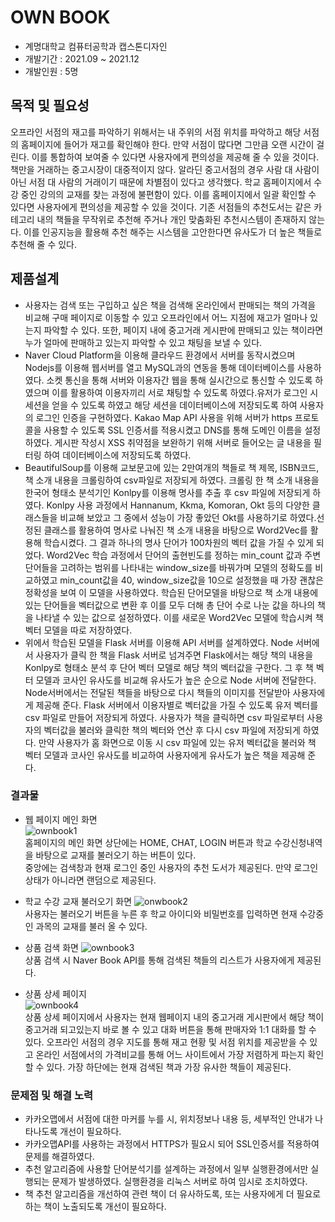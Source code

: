 # OWN BOOK

* 계명대학교 컴퓨터공학과 캡스톤디자인  
* 개발기간 : 2021.09 ~ 2021.12   
* 개발인원 : 5명  

## 목적 및 필요성
오프라인 서점의 재고를 파악하기 위해서는 내 주위의 서점 위치를 파악하고 해당 서점의 홈페이지에 들어가 재고를 확인해야 한다. 만약 서점이 많다면 그만큼 오랜 시간이 걸린다. 이를 통합하여 보여줄 수 있다면 사용자에게 편의성을 제공해 줄 수 있을 것이다. 책만을 거래하는 중고시장이 대중적이지 않다. 알라딘 중고서점의 경우 사람 대 사람이 아닌 서점 대 사람의 거래이기 때문에 차별점이 있다고 생각했다.
학교 홈페이지에서 수강 중인 강의의 교재를 찾는 과정에 불편함이 있다. 이를 홈페이지에서 일괄 확인할 수 있다면 사용자에게 편의성을 제공할 수 있을 것이다.
기존 서점들의 추천도서는 같은 카테고리 내의 책들을 무작위로 추천해 주거나 개인 맞춤화된 추천시스템이 존재하지 않는다. 이를 인공지능을 활용해 추천 해주는 시스템을 고안한다면 유사도가 더 높은 책들로 추천해 줄 수 있다.  
## 제품설계
* 사용자는 검색 또는 구입하고 싶은 책을 검색해 온라인에서 판매되는 책의 가격을 비교해 구매 페이지로 이동할 수 있고 오프라인에서 어느 지점에 재고가 얼마나 있는지 파악할 수 있다. 또한, 페이지 내에 중고거래 게시판에 판매되고 있는 책이라면 누가 얼마에 판매하고 있는지 파악할 수 있고 채팅을 보낼 수 있다. 
* Naver Cloud Platform을 이용해 클라우드 환경에서 서버를 동작시켰으며 Nodejs를 이용해 웹서버를 열고 MySQL과의 연동을 통해 데이터베이스를 사용하였다. 소켓 통신을 통해 서버와 이용자간 웹을 통해 실시간으로 통신할 수 있도록 하였으며 이를 활용하여 이용자끼리 서로 채팅할 수 있도록 하였다.유저가 로그인 시 세션을 얻을 수 있도록 하였고 해당 세션을 데이터베이스에 저장되도록 하여 사용자의 로그인 인증을 구현하였다. Kakao Map API 사용을 위해 서버가 https 프로토콜을 사용할 수 있도록 SSL 인증서를 적용시켰고 DNS를 통해 도메인 이름을 설정하였다. 게시판 작성시 XSS 취약점을 보완하기 위해 서버로 들어오는 글 내용을 필터링 하여 데이터베이스에 저장되도록 하였다.
* BeautifulSoup를 이용해 교보문고에 있는 2만여개의 책들로 책 제목, ISBN코드, 책 소개 내용을 크롤링하여 csv파일로 저장되게 하였다. 크롤링 한 책 소개 내용을 한국어 형태소 분석기인 Konlpy를 이용해 명사를 추출 후 csv 파일에 저장되게 하였다. Konlpy 사용 과정에서 Hannanum, Kkma, Komoran, Okt 등의 다양한 클래스들을 비교해 보았고 그 중에서 성능이 가장 좋았던 Okt를 사용하기로 하였다.선정된 클래스를 활용하여 명사로 나눠진 책 소개 내용을 바탕으로 Word2Vec를 활용해 학습시켰다. 그 결과 하나의 명사 단어가 100차원의 벡터 값을 가질 수 있게 되었다. Word2Vec 학습 과정에서 단어의 출현빈도를 정하는 min_count 값과 주변 단어들을 고려하는 범위를 나타내는 window_size를 바꿔가며 모델의 정확도를 비교하였고 min_count값을 40, window_size값을 10으로 설정했을 때 가장 괜찮은 정확성을 보여 이 모델을 사용하였다. 학습된 단어모델을 바탕으로 책 소개 내용에 있는 단어들을 벡터값으로 변환 후 이를 모두 더해 총 단어 수로 나눈 값을 하나의 책을 나타낼 수 있는 값으로 설정하였다. 이를 새로운 Word2Vec 모델에 학습시켜 책 벡터 모델을 따로 저장하였다.
* 위에서 학습된 모델을 Flask 서버를 이용해 API 서버를 설계하였다. Node 서버에서 사용자가 클릭 한 책을 Flask 서버로 넘겨주면 Flask에서는 해당 책의 내용을 Konlpy로 형태소 분석 후 단어 벡터 모델로 해당 책의 벡터값을 구한다. 그 후 책 벡터 모델과 코사인 유사도를 비교해 유사도가 높은 순으로 Node 서버에 전달한다. Node서버에서는 전달된 책들을 바탕으로 다시 책들의 이미지를 전달받아 사용자에게 제공해 준다. Flask 서버에서 이용자별로 벡터값을 가질 수 있도록 유저 벡터를 csv 파일로 만들어 저장되게 하였다. 사용자가 책을 클릭하면 csv 파일로부터 사용자의 벡터값을 불러와 클릭한 책의 벡터와 연산 후 다시 csv 파일에 저장되게 하였다. 만약 사용자가 홈 화면으로 이동 시 csv 파일에 있는 유저 벡터값을 불러와 책 벡터 모델과 코사인 유사도를 비교하여 사용자에게 유사도가 높은 책을 제공해 준다.
### 결과물
- 웹 페이지 메인 화면  
![ownbook1](https://user-images.githubusercontent.com/70793467/195906319-94e7ad93-cc88-4ef5-8e90-be9adafcc624.png)  
홈페이지의 메인 화면 상단에는 HOME, CHAT, LOGIN 버튼과 학교 수강신청내역을 바탕으로 교재를 불러오기 하는 버튼이 있다.  
중앙에는 검색창과 현재 로그인 중인 사용자의 추천 도서가 제공된다. 만약 로그인 상태가 아니라면 랜덤으로 제공된다.  

- 학교 수강 교재 불러오기 화면
![onwbook2](https://user-images.githubusercontent.com/70793467/195907101-d41576a7-9e48-4187-8abc-64f2b4bf40ff.png)  
사용자는 불러오기 버튼을 누른 후 학교 아이디와 비밀번호를 입력하면 현재 수강중인 과목의 교재를 불러 올 수 있다.  

- 상품 검색 화면
![ownbook3](https://user-images.githubusercontent.com/70793467/195906346-53aeb0ba-c8ce-4604-b8b5-696e933ccac5.png)  
상품 검색 시 Naver Book API를 통해 검색된 책들의 리스트가 사용자에게 제공된다.    

- 상품 상세 페이지  
![ownbook4](https://user-images.githubusercontent.com/70793467/195906354-d203c3e7-4e33-4801-94e7-459390fee9ff.png)  
상품 상세 페이지에서 사용자는 현재 웹페이지 내의 중고거래 게시판에서 해당 책이 중고거래 되고있는지 바로 볼 수 있고 대화 버튼을 통해 판매자와 1:1 대화를 할 수 있다.
오프라인 서점의 경우 지도를 통해 재고 현황 및 서점 위치를 제공받을 수 있고 온라인 서점에서의 가격비교를 통해 어느 사이트에서 가장 저렴하게 파는지 확인 할 수 있다.
가장 하단에는 현재 검색된 책과 가장 유사한 책들이 제공된다.  

### 문제점 및 해결 노력
*  카카오맵에서 서점에 대한 마커를 누를 시, 위치정보나 내용 등, 세부적인 안내가 나타나도록 개선이 필요하다.  
*  카카오맵API를 사용하는 과정에서 HTTPS가 필요시 되어 SSL인증서를 적용하여 문제를 해결하였다.  
* 추천 알고리즘에 사용할 단어분석기를 설계하는 과정에서 일부 실행환경에서만 실행되는 문제가 발생하였다. 실행환경을 리눅스 서버로 하여 임시로 조치하였다.  
* 책 추천 알고리즘을 개선하여 관련 책이 더 유사하도록, 또는 사용자에게 더 필요로 하는 책이 노출되도록 개선이 필요하다.

